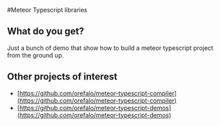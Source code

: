 #Meteor Typescript libraries

## What do you get?

Just a bunch of demo that show how to build a meteor typescript project from the ground up.

## Other projects of interest

* [https://github.com/orefalo/meteor-typescript-compiler](https://github.com/orefalo/meteor-typescript-compiler)
* [https://github.com/orefalo/meteor-typescript-demos](https://github.com/orefalo/meteor-typescript-demos)
